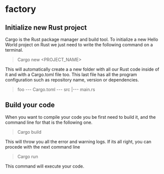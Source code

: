 # factory

## Initialize new Rust project

Cargo is the Rust package manager and build tool. To initialize a new Hello World project on Rust we just need to write the following command on a terminal.

> Cargo new <PROJECT_NAME>

This will automatically create a a new folder with all our Rust code inside of it and with a Cargo.toml file too. This last file has all the program configuration such as repository name, version or dependencies.

> foo
> --- Cargo.toml
> --- src
>      |--- main.rs

## Build your code

When you want to compile your code you be first need to build it, and the command line for that is the following one.

> Cargo build

This will throw you all the error and warning logs. If its all right, you can procede with the next command line

> Cargo run

This command will execute your code.
